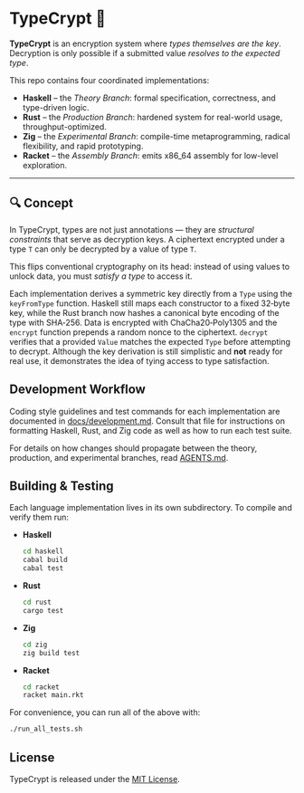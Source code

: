 # TypeCrypt 🔐

**TypeCrypt** is an encryption system where *types themselves are the key*. Decryption is only possible if a submitted value *resolves to the expected type*.

This repo contains four coordinated implementations:

- **Haskell** – the *Theory Branch*: formal specification, correctness, and type-driven logic.
- **Rust** – the *Production Branch*: hardened system for real-world usage, throughput-optimized.
- **Zig** – the *Experimental Branch*: compile-time metaprogramming, radical flexibility, and rapid prototyping.
- **Racket** – the *Assembly Branch*: emits x86\_64 assembly for low-level exploration.

---

## 🔍 Concept

In TypeCrypt, types are not just annotations — they are *structural constraints* that serve as decryption keys. A ciphertext encrypted under a type `T` can only be decrypted by a value of type `T`.

This flips conventional cryptography on its head: instead of using values to unlock data, you must *satisfy a type* to access it.

Each implementation derives a symmetric key directly from a `Type` using the `keyFromType` function.  Haskell still maps each constructor to a fixed 32‑byte key, while the Rust branch now hashes a canonical byte encoding of the type with SHA‑256.  Data is encrypted with ChaCha20‑Poly1305 and the `encrypt` function prepends a random nonce to the ciphertext.  `decrypt` verifies that a provided `Value` matches the expected `Type` before attempting to decrypt.  Although the key derivation is still simplistic and **not** ready for real use, it demonstrates the idea of tying access to type satisfaction.

## Development Workflow

Coding style guidelines and test commands for each implementation are documented in [docs/development.md](docs/development.md). Consult that file for instructions on formatting Haskell, Rust, and Zig code as well as how to run each test suite.

For details on how changes should propagate between the theory, production, and experimental branches, read [AGENTS.md](AGENTS.md).

## Building & Testing

Each language implementation lives in its own subdirectory. To compile and verify them run:

- **Haskell**
  ```bash
  cd haskell
  cabal build
  cabal test
  ```
- **Rust**
  ```bash
  cd rust
  cargo test
  ```
- **Zig**
  ```bash
  cd zig
  zig build test
  ```
- **Racket**
  ```bash
  cd racket
  racket main.rkt
  ```

For convenience, you can run all of the above with:

```bash
./run_all_tests.sh
```

## License

TypeCrypt is released under the [MIT License](LICENSE).

